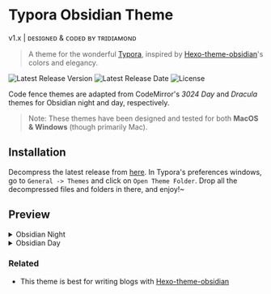 # Typora Obsidian Theme

v1.x | ᴅᴇsɪɢɴᴇᴅ & ᴄᴏᴅᴇᴅ ʙʏ ᴛʀɪᴅɪᴀᴍᴏɴᴅ

> A theme for the wonderful [Typora](https://typora.io), inspired by [Hexo-theme-obsidian](https://tridiamond.me)'s colors and elegancy.

![Latest Release Version](https://img.shields.io/github/v/release/TriDiamond/typro-theme-obsidian)
![Latest Release Date](https://img.shields.io/github/release-date/TriDiamond/typro-theme-obsidian)
![License](https://img.shields.io/github/license/TriDiamond/typro-theme-obsidian)

Code fence themes are adapted from CodeMirror's _3024 Day_ and _Dracula_ themes for Obsidian night and day, respectively.

> Note: These themes have been designed and tested for both **MacOS & Windows** (though primarily Mac).

## Installation

Decompress the latest release from [here](https://github.com/TriDiamond/typro-theme-obsidian/releases). In Typora's preferences windows, go to `General -> Themes` and click on `Open Theme Folder`. Drop all the decompressed files and folders in there, and enjoy!~

## Preview

<details>
<summary>Obsidian Night</summary>

![Polar Preview 1](images/typro-theme-obsidian-night.png)

</details>

<details>
<summary>Obsidian Day</summary>

![Umbra Preview 1](images/typro-theme-obsidian-day.png)

</details>

### Related

- This theme is best for writing blogs with [Hexo-theme-obsidian](https://github.com/TriDiamond/hexo-theme-obsidian)
